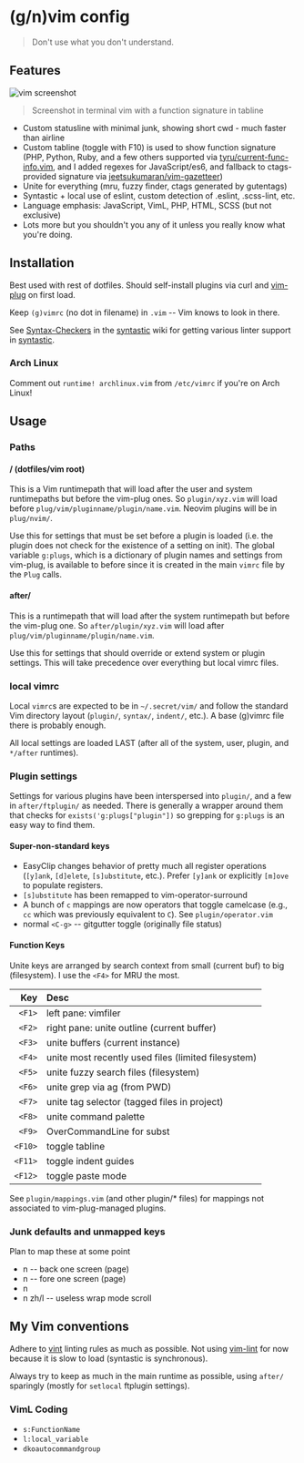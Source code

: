 # (g/n)vim config

> Don't use what you don't understand.

## Features

![vim screenshot](https://cdn.rawgit.com/davidosomething/dotfiles/master/meta/vim.png)
> Screenshot in terminal vim with a function signature in tabline

- Custom statusline with minimal junk, showing short cwd - much faster than
  airline
- Custom tabline (toggle with F10) is used to show function signature (PHP,
  Python, Ruby, and a few others supported via [tyru/current-func-info.vim],
  and I added regexes for JavaScript/es6, and fallback to ctags-provided
  signature via [jeetsukumaran/vim-gazetteer])
- Unite for everything (mru, fuzzy finder, ctags generated by gutentags)
- Syntastic + local use of eslint, custom detection of .eslint, .scss-lint,
  etc.
- Language emphasis: JavaScript, VimL, PHP, HTML, SCSS (but not exclusive)
- Lots more but you shouldn't you any of it unless you really know what you're
  doing.

## Installation

Best used with rest of dotfiles. Should self-install plugins via curl and
[vim-plug] on first load.

Keep `(g)vimrc` (no dot in filename) in `.vim` -- Vim knows to look in there.

See [Syntax-Checkers] in the [syntastic] wiki for getting
various linter support in [syntastic].

### Arch Linux

Comment out `runtime! archlinux.vim` from `/etc/vimrc` if you're on Arch Linux!

## Usage

### Paths

#### / (dotfiles/vim root)

This is a Vim runtimepath that will load after the user and system runtimepaths
but before the vim-plug ones. So `plugin/xyz.vim` will load before
`plug/vim/pluginname/plugin/name.vim`. Neovim plugins will be in `plug/nvim/`.

Use this for settings that must be set before a plugin is loaded (i.e. the
plugin does not check for the existence of a setting on init). The global
variable `g:plugs`, which is a dictionary of plugin names and settings from
vim-plug, is available to before since it is created in the main `vimrc` file
by the `Plug` calls.

#### after/

This is a runtimepath that will load after the system runtimepath but before
the vim-plug one. So `after/plugin/xyz.vim` will load after
`plug/vim/pluginname/plugin/name.vim`.

Use this for settings that should override or extend system or plugin settings.
This will take precedence over everything but local vimrc files.

### local vimrc

Local `vimrc`s are expected to be in `~/.secret/vim/` and follow the standard
Vim directory layout (`plugin/`, `syntax/`, `indent/`, etc.). A base (g)vimrc
file there is probably enough.

All local settings are loaded LAST (after all of the system, user, plugin, and
`*/after` runtimes).

### Plugin settings

Settings for various plugins have been interspersed into `plugin/`, and a few
in `after/ftplugin/` as needed. There is generally a wrapper around them that
checks for `exists('g:plugs["plugin"])` so grepping for `g:plugs` is an easy
way to find them.

#### Super-non-standard keys

- EasyClip changes behavior of pretty much all register operations (`[y]ank`,
  `[d]elete`, `[s]ubstitute`, etc.). Prefer `[y]ank` or explicitly `[m]ove` to
  populate registers.
- `[s]ubstitute` has been remapped to vim-operator-surround
- A bunch of `c` mappings are now operators that toggle camelcase (e.g., `cc`
  which was previously equivalent to `C`). See `plugin/operator.vim`
- normal `<C-g>` -- gitgutter toggle (originally file status)

#### Function Keys

Unite keys are arranged by search context from small (current buf) to big
(filesystem). I use the `<F4>` for MRU the most.

|     Key | Desc |
| ------: | :--- |
| `<F1>`  | left pane: vimfiler |
| `<F2>`  | right pane: unite outline (current buffer) |
| `<F3>`  | unite buffers (current instance) |
| `<F4>`  | unite most recently used files (limited filesystem) |
| `<F5>`  | unite fuzzy search files (filesystem) |
| `<F6>`  | unite grep via ag (from PWD) |
| `<F7>`  | unite tag selector (tagged files in project) |
| `<F8>`  | unite command palette |
| `<F9>`  | OverCommandLine for subst |
| `<F10>` | toggle tabline |
| `<F11>` | toggle indent guides |
| `<F12>` | toggle paste mode |

See `plugin/mappings.vim` (and other plugin/* files) for mappings not
associated to vim-plug-managed plugins.

### Junk defaults and unmapped keys

Plan to map these at some point

- n <C-b> -- back one screen (page)
- n <C-f> -- fore one screen (page)
- n <C-s>
- n zh/l  -- useless wrap mode scroll

## My Vim conventions

Adhere to [vint](https://github.com/Kuniwak/vint) linting rules as much as
possible. Not using [vim-lint](https://github.com/syngan/vim-vimlint) for now
because it is slow to load (syntastic is synchronous).

Always try to keep as much in the main runtime as possible, using `after/`
sparingly (mostly for `setlocal` ftplugin settings).

### VimL Coding

- `s:FunctionName`
- `l:local_variable`
- `dkoautocommandgroup`



[Syntax-Checkers]: https://github.com/scrooloose/syntastic/wiki/Syntax-Checkers
[syntastic]: https://github.com/scrooloose/syntastic/
[vim-plug]: https://github.com/junegunn/vim-plug
[tyru/current-func-info.vim]: https://github.com/tyru/current-func-info.vim
[jeetsukumaran/vim-gazetteer]: https://github.com/jeetsukumaran/vim-gazetteer/
